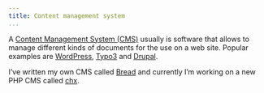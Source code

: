```yaml
---
title: Content management system
...
```


A [Content Management System (CMS)][CMS] usually is software that allows to
manage different kinds of documents for the use on a web site. Popular examples
are [WordPress], [Typo3] and [Drupal].

I’ve written my own CMS called [Bread] and currently I’m working on a new
PHP CMS called [chx].

[CMS]: http://en.wikipedia.org/wiki/Content_management_system
[WordPress]: http://wordpress.org/
[Typo3]: http://typo3.org/
[Drupal]: http://drupal.org/
[Bread]: bread.html
[chx]: https://github.com/pvorb/chx
